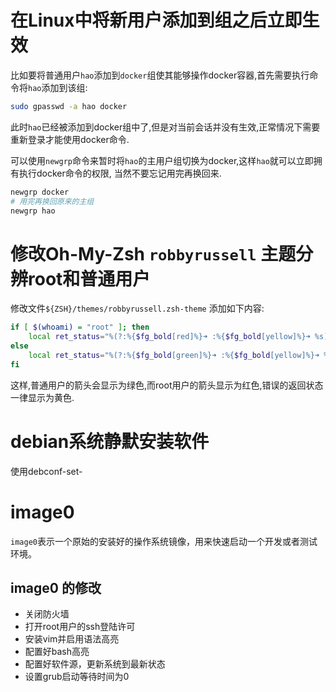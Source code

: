 # 在Linux中将新用户添加到组之后立即生效
比如要将普通用户`hao`添加到`docker`组使其能够操作docker容器,首先需要执行命令将`hao`添加到该组:
```bash
sudo gpasswd -a hao docker
```
此时`hao`已经被添加到docker组中了,但是对当前会话并没有生效,正常情况下需要重新登录才能使用docker命令.

可以使用`newgrp`命令来暂时将`hao`的主用户组切换为docker,这样`hao`就可以立即拥有执行docker命令的权限,
当然不要忘记用完再换回来.
```bash
newgrp docker
# 用完再换回原来的主组
newgrp hao
```

# 修改Oh-My-Zsh `robbyrussell` 主题分辨root和普通用户
修改文件`${ZSH}/themes/robbyrussell.zsh-theme` 添加如下内容:
```bash
if [ $(whoami) = "root" ]; then
    local ret_status="%(?:%{$fg_bold[red]%}➜ :%{$fg_bold[yellow]%}➜ %s)"
else
    local ret_status="%(?:%{$fg_bold[green]%}➜ :%{$fg_bold[yellow]%}➜ %s)"
fi
```
这样,普通用户的箭头会显示为绿色,而root用户的箭头显示为红色,错误的返回状态一律显示为黄色.

# debian系统静默安装软件
使用debconf-set-

# image0
`image0`表示一个原始的安装好的操作系统镜像，用来快速启动一个开发或者测试环境。

## image0 的修改

- 关闭防火墙
- 打开root用户的ssh登陆许可
- 安装vim并启用语法高亮
- 配置好bash高亮
- 配置好软件源，更新系统到最新状态
- 设置grub启动等待时间为0
